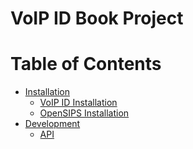 VoIP ID Book Project
====================

# Table of Contents

* [Installation](Installation/README.md)
	* [VoIP ID Installation](Installation/VoIP-ID-Installation.md)
	* [OpenSIPS Installation](Installation/OpenSIPS-Installation.md)
* [Development](Development/README.md)
	* [API](Development/API.md)
